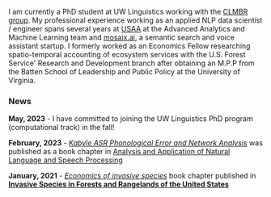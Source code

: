 I am currently a PhD student at UW Linguistics working with the [CLMBR group](https://clmbr.shane.st/). My professional experience working as an applied NLP data scientist / engineer spans several years at [USAA](https://www.usaa.com/) at the Advanced Analytics and Machine Learning team and [mosaix.ai](https://www.mosaix.ai/), a semantic search and voice assistant startup. I formerly worked as an Economics Fellow researching spatio-temporal accounting of ecosystem services with the U.S. Forest Service' Research and Development branch after obtaining an M.P.P from the Batten School of Leadership and Public Policy at the University of Virginia.

### News

**May, 2023** - I have committed to joining the UW Linguistics PhD program (computational track) in the fall!

**February, 2023** - *[Kabyle ASR Phonological Error and Network Analysis]([https://aclanthology.org/2021.icnlsp-1.3/](https://link.springer.com/chapter/10.1007/978-3-031-11035-1_3))* was published as a book chapter in [Analysis and Application of Natural Language and Speech Processing](https://link.springer.com/book/10.1007/978-3-031-11035-1)

**January, 2021** - *[Economics of invasive species](https://scholar.google.com/citations?view_op=view_citation&hl=en&user=-tAcAUsAAAAJ&citation_for_view=-tAcAUsAAAAJ:Wp0gIr-vW9MC)* book chapter published in **[Invasive Species in Forests and Rangelands of the United States](https://link.springer.com/book/10.1007/978-3-030-45367-1)**
